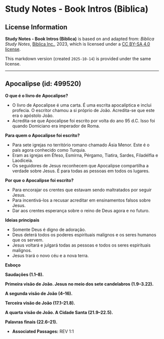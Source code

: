 # Study Notes - Book Intros (Biblica)

## License Information

**Study Notes - Book Intros (Biblica)** is based on and adapted from: _Biblica Study Notes_, [Biblica Inc.](https://www.biblica.com/), 2023, which is licensed under a [CC BY-SA 4.0 license](https://creativecommons.org/licenses/by-sa/4.0/legalcode.en).

This markdown version (created `2025-10-14`) is provided under the same license.



--------------------------------

## Apocalipse (id: 499520)

**O que é o livro de** **Apocalipse?**

* O livro de Apocalipse é uma carta. É uma escrita apocalíptica e inclui profecia. O escritor chamou a si próprio de João. Acredita\-se que este era o apóstolo João.
* Acredita\-se que Apocalipse foi escrito por volta do ano 95 d.C. Isso foi quando Domiciano era imperador de Roma.

**Para quem o Apocalipse foi escrito?**

* Para sete igrejas no território romano chamado Ásia Menor. Este é o país agora conhecido como Turquia.
* Eram as igrejas em Éfeso, Esmirna, Pérgamo, Tiatira, Sardes, Filadélfia e Laodiceia.
* Os seguidores de Jesus reconhecem que Apocalipse compartilha a verdade sobre Jesus. É para todas as pessoas em todos os lugares.

**Por que o Apocalipse foi escrito?**

* Para encorajar os crentes que estavam sendo maltratados por seguir Jesus.
* Para incentivá\-los a recusar acreditar em ensinamentos falsos sobre Jesus.
* Dar aos crentes esperança sobre o reino de Deus agora e no futuro.

**Ideias principais**

* Somente Deus é digno de adoração.
* Deus deterá todos os poderes espirituais malignos e os seres humanos que os servem.
* Jesus voltará e julgará todas as pessoas e todos os seres espirituais malignos.
* Jesus trará o novo céu e a nova terra.

**Esboço**

**Saudações (1\.1–8\).**

**Primeira visão de João. Jesus no meio dos sete candelabros (1\.9–3\.22\).**

**A segunda visão de João (4–16\).**

**Terceira visão de João (17\.1–21\.8\).**

**A quarta visão de João. A Cidade Santa (21\.9–22\.5\).**

**Palavras finais (22\.6–21\).**

* **Associated Passages:** REV 1:1

